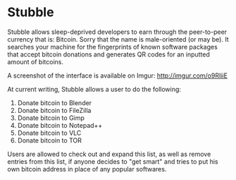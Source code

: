 Stubble
=======

Stubble allows sleep-deprived developers to earn through the peer-to-peer currency that is: Bitcoin. Sorry that the name is male-oriented (or may be). It searches your machine for the fingerprints of known software packages that accept bitcoin donations and generates QR codes for an inputted amount of bitcoins.

A screenshot of the interface is available on Imgur: http://imgur.com/o9RIiiE

At current writing, Stubble allows a user to do the following:

1) Donate bitcoin to Blender
2) Donate bitcoin to FileZilla
3) Donate bitcoin to Gimp
4) Donate bitcoin to Notepad++
5) Donate bitcoin to VLC
6) Donate bitcoin to TOR

Users are allowed to check out and expand this list, as well as remove entries from this list, if anyone decides to "get smart" and tries to put his own bitcoin address in place of any popular softwares.
